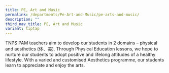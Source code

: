 ```yaml
---
title: PE, Art and Music
permalink: /departments/Pe-Art-and-Music/pe-arts-and-music/
description: ""
third_nav_title: PE, Art and Music
variant: tiptap
---
```

<p>TNPS PAM teachers aim to develop our students in 2 domains – physical
and aesthetics (体、美). Through Physical Education lessons, we hope to nurture
our students to adopt positive and lifelong attitudes of a healthy lifestyle.
With a varied and customised Aesthetics programme, our students learn to
appreciate and enjoy the arts.</p>
<p></p>